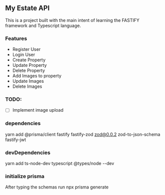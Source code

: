 ## My Estate API

This is a project built with the main intent of learning the FASTIFY framework and Typescript language.


### Features
- Register User
- Login User
- Create Property 
- Update Property
- Delete Property
- Add Images to property
- Update Images
- Delete Images


### TODO:
- [ ] Implement image upload


### dependencies
yarn add @prisma/client fastify fastify-zod zod@0.0.2 zod-to-json-schema fastify-jwt 

### devDependencies
yarn add ts-node-dev typescript @types/node --dev

### initialize prisma
After typing the schemas run 
npx prisma generate